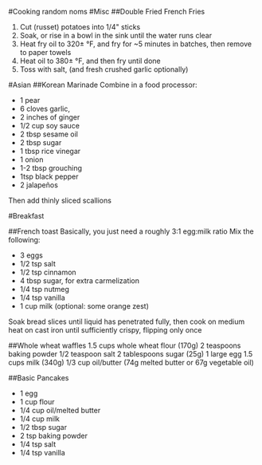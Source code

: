 #Cooking
random noms
#Misc
##Double Fried French Fries
1. Cut (russet) potatoes into 1/4" sticks
2. Soak, or rise in a bowl in the sink until the water runs clear
3. Heat fry oil to 320± °F, and fry for ~5 minutes in batches, then remove to paper towels
4. Heat oil to 380± °F, and then fry until done
5. Toss with salt, (and fresh crushed garlic optionally)


#Asian
##Korean Marinade
Combine in a food processor:
* 1 pear
* 6 cloves garlic,
* 2 inches of ginger
* 1/2 cup soy sauce
* 2 tbsp sesame oil
* 2 tbsp sugar
* 1 tbsp rice vinegar
* 1 onion
* 1-2 tbsp grouching
* 1tsp black pepper
* 2 jalapeños

Then add thinly sliced scallions

#Breakfast

##French toast
Basically, you just need a roughly 3:1 egg:milk ratio
Mix the following:
* 3 eggs
* 1/2 tsp salt
* 1/2 tsp cinnamon
* 4 tbsp sugar, for extra carmelization
* 1/4 tsp nutmeg 
* 1/4 tsp vanilla
* 1 cup milk
(optional: some orange zest)

Soak bread slices until liquid has penetrated fully, then cook on medium heat on cast iron until sufficiently crispy, flipping only once

##Whole wheat waffles
1.5 cups whole wheat flour (170g)
2 teaspoons baking powder
1/2 teaspoon salt
2 tablespoons sugar (25g)
1 large egg
1.5 cups milk (340g)
1/3 cup oil/butter (74g melted butter or 67g vegetable oil)

##Basic Pancakes
* 1 egg 
* 1 cup flour
* 1/4 cup oil/melted butter
* 1/4 cup milk
* 1/2 tbsp sugar
* 2 tsp baking powder
* 1/4 tsp salt
* 1/4 tsp vanilla

